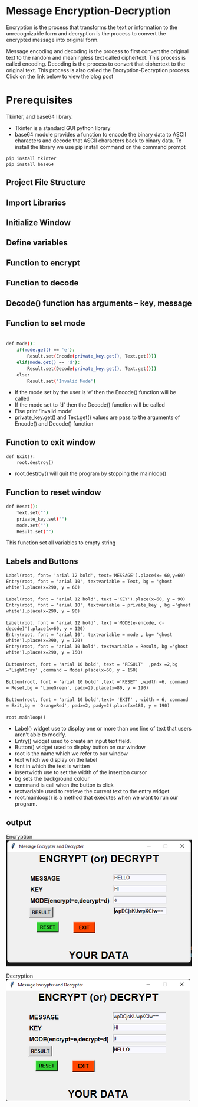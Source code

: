 #   Message Encryption-Decryption

Encryption is the process that transforms the text or information to the unrecognizable form and decryption is the process to convert the encrypted message into original form.


Message encoding and decoding is the process to first convert the original text to the random and meaningless text called ciphertext. This process is called encoding. Decoding is the process to convert that ciphertext to the original text. This process is also called the Encryption-Decryption process.
 Click on the link below to view the blog post



#   Prerequisites

 Tkinter, and base64 library.
 - Tkinter is a standard GUI python library
- base64 module provides a function to encode the binary data to ASCII characters and decode that ASCII characters back to binary data.
To install the library we use pip install command on the command prompt

```
pip install tkinter
pip install base64

```



## Project File Structure  
## Import Libraries
## Initialize Window
## Define variables
## Function to encrypt
##  Function to decode
## Decode() function has arguments – key, message
## Function to set mode


```bash

def Mode():
    if(mode.get() == 'e'):
        Result.set(Encode(private_key.get(), Text.get()))
    elif(mode.get() == 'd'):
        Result.set(Decode(private_key.get(), Text.get()))
    else:
        Result.set('Invalid Mode')

```
- If the mode set by the user is ‘e’ then the Encode() function will be called
- If the mode set to ‘d‘ then the Decode() function will be called
- Else print ‘invalid mode’
- private_key.get() and Text.get() values are pass to the arguments of Encode() and Decode() function

 

## Function to exit window
```
def Exit():
    root.destroy()

```
- root.destroy() will quit the program by stopping the mainloop()

## Function to reset window


```bash
def Reset():
    Text.set("")
    private_key.set("")
    mode.set("")
    Result.set("")         

```
This function set all variables to empty string
## Labels and Buttons
```
Label(root, font= 'arial 12 bold', text='MESSAGE').place(x= 60,y=60)
Entry(root, font = 'arial 10', textvariable = Text, bg = 'ghost white').place(x=290, y = 60)

Label(root, font = 'arial 12 bold', text ='KEY').place(x=60, y = 90)
Entry(root, font = 'arial 10', textvariable = private_key , bg ='ghost white').place(x=290, y = 90)

Label(root, font = 'arial 12 bold', text ='MODE(e-encode, d-decode)').place(x=60, y = 120)
Entry(root, font = 'arial 10', textvariable = mode , bg= 'ghost white').place(x=290, y = 120)
Entry(root, font = 'arial 10 bold', textvariable = Result, bg ='ghost white').place(x=290, y = 150)

Button(root, font = 'arial 10 bold', text = 'RESULT'  ,padx =2,bg ='LightGray' ,command = Mode).place(x=60, y = 150)

Button(root, font = 'arial 10 bold' ,text ='RESET' ,width =6, command = Reset,bg = 'LimeGreen', padx=2).place(x=80, y = 190)

Button(root, font = 'arial 10 bold',text= 'EXIT' , width = 6, command = Exit,bg = 'OrangeRed', padx=2, pady=2).place(x=180, y = 190)

root.mainloop()
```
- Label() widget use to display one or more than one line of text that users aren’t able to modify.
- Entry() widget used to create an input text field.
- Button() widget used to display button on our window
- root is the name which we refer to our window
- text which we display on the label
- font in which the text is written
- insertwidth use to set the width of the insertion cursor
- bg sets the background colour
- command is call when the button is click
- textvariable used to retrieve the current text to the entry widget
- root.mainloop() is a method that executes when we want to run our program.
##  output

Encryption
                 ![Encrypt](https://github.com/TamanamPrudhvi/message_encryption/blob/main/Encrypt.png)
              
Decryption
                ![window](https://github.com/TamanamPrudhvi/message_encryption/blob/main/Decrypt.png)
      
